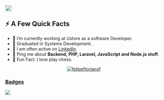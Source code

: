 <a href="https://www.linkedin.com/in/felipeflorianofontes/">
<img align="left" alt="Felipe Floriano Fontes LinkedIn" width="22px" src="https://cdn.tomondre.com/icons/linkedinn.svg" />
</a>
<br>

  <div>
  <h2>⚡️ A Few Quick Facts</h2>
  <ul>
    <li>🔭 I’m currently working at Ustore as a software Developer</a>.</li>
    <li>🧐 Graduated in Systems Development.</li>
    <li>📝 I am often active on <a href="https://www.linkedin.com/in/felipeflorianofontes/">LinkedIn</a>.</li>
    <li>💬 Ping me about <strong>Backend, PHP, Laravel, JavaScript and Node.js stuff</strong>.</li>
    <li>🎉 Fun Fact: I love play chess.</li>
  </ul>
</div>
<a href="https://github.com/felipeflorianof">
<p align="center"> <img src="https://github-readme-stats.vercel.app/api?username=felipeflorianof&show_icons=true&theme=great-gatsby" alt="felipeflorianof" />
  
### Badges
![](https://komarev.com/ghpvc/?username=felipeflorianof)
